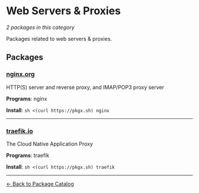 # Web Servers & Proxies

*2 packages in this category*

Packages related to web servers & proxies.

## Packages

### [nginx.org](../packages/nginxorg.md)

HTTP(S) server and reverse proxy, and IMAP/POP3 proxy server

**Programs**: nginx

**Install**: `sh <(curl https://pkgx.sh) nginx`

---

### [traefik.io](../packages/traefikio.md)

The Cloud Native Application Proxy

**Programs**: traefik

**Install**: `sh <(curl https://pkgx.sh) traefik`

---

[← Back to Package Catalog](../package-catalog.md)
